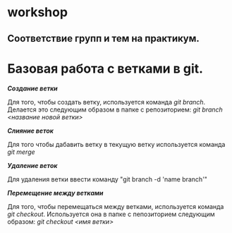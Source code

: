 # workshop

## Соответствие групп и тем на практикум.

# Базовая работа с ветками в git.

***Создание ветки***

Для того, чтобы создать ветку, используется команда *git branch*. Делается это следующим образом в папке с репозиторием: *git branch <название новой ветки>*

***Слияние веток***

Для того чтобы дабавить ветку в текущую ветку используется команда *git merge <name branch>*

***Удаление веток***

Для удаления ветки ввести команду "git branch -d 'name branch'"

***Перемещение между ветками***

Для того, чтобы перемещаться между ветками, используется команда *git checkout*. Используется она в папке с пепозиторием следующим образом: *git checkout <имя ветки>*
